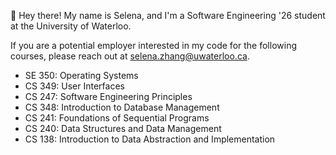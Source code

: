 👋 Hey there! My name is Selena, and I'm a Software Engineering '26 student at the University of Waterloo.

If you are a potential employer interested in my code for the following courses, please reach out at selena.zhang@uwaterloo.ca.
- SE 350: Operating Systems
- CS 349: User Interfaces
- CS 247: Software Engineering Principles
- CS 348: Introduction to Database Management
- CS 241: Foundations of Sequential Programs
- CS 240: Data Structures and Data Management
- CS 138: Introduction to Data Abstraction and Implementation
